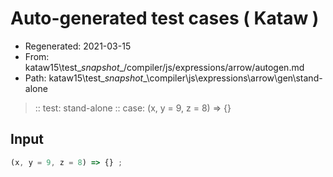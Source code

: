 # Auto-generated test cases ( Kataw )
- Regenerated: 2021-03-15
- From: kataw15\test\__snapshot__/compiler/js/expressions/arrow/autogen.md
- Path: kataw15\test\__snapshot__\compiler\js\expressions\arrow\gen\stand-alone
> :: test: stand-alone
> :: case: (x, y = 9, z = 8) => {}
## Input

`````js
(x, y = 9, z = 8) => {} ;
`````
